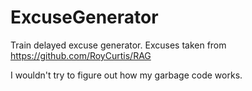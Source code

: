 # ExcuseGenerator
Train delayed excuse generator. Excuses taken from https://github.com/RoyCurtis/RAG

I wouldn't try to figure out how my garbage code works.
